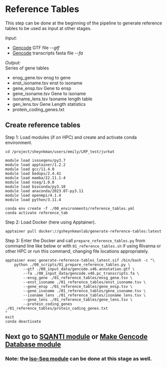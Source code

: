 # Reference Tables
This step can be done at the beginning of the pipeline to generate reference tables to be used as input at other stages. <br />

_Input:_ <br />
- [Gencode](https://www.gencodegenes.org/) GTF file _--gtf_
- [Gencode](https://www.gencodegenes.org/) transcripts fasta file _--fa_

_Output:_ <br />
Series of gene tables
  - ensg_gene.tsv	ensg to gene 
  - enst_isoname.tsv	enst to isoname 
  - gene_ensp.tsv	Gene to ensp 
  - gene_isoname.tsv	Gene to isoname 
  - isoname_lens.tsv	Isoname length table 
  - gen_lens.tsv	Gene Length statistics
  - protein_coding_genes.txt 

## Create reference tables
Step 1: Load modules (if on HPC) and create and activate conda environment. <br />
```
cd /project/sheynkman/users/emily/LRP_test/jurkat

module load isoseqenv/py3.7
module load apptainer/1.2.2
module load gcc/11.4.0
module load bedops/2.4.41
module load mamba/22.11.1-4
module load nseg/1.0.0
module load bioconda/py3.10
module load anaconda/2023.07-py3.11
module load openmpi/4.1.4
module load python/3.11.4

conda env create -f ./00_environments/reference_tables.yml
conda activate reference_tab
```
Step 2: Load Docker (here using Apptainer). <br />
```
apptainer pull docker://gsheynkmanlab/generate-reference-tables:latest
```
Step 3: Enter the Docker and call `prepare_reference_tables.py` from command line like below or with `01_reference_tables.sh` if using Rivanna or other HPC or run this command, changing file locations appropriately. <br />
```
apptainer exec generate-reference-tables_latest.sif /bin/bash -c "\
    python ./00_scripts/01_prepare_reference_tables.py \
        --gtf ./00_input_data/gencode.v46.annotation.gtf \
        --fa ./00_input_data/gencode.v46.pc_transcripts.fa \
        --ensg_gene ./01_reference_tables/ensg_gene.tsv \
        --enst_isoname ./01_reference_tables/enst_isoname.tsv \
        --gene_ensp ./01_reference_tables/gene_ensp.tsv \
        --gene_isoname ./01_reference_tables/gene_isoname.tsv \
        --isoname_lens ./01_reference_tables/isoname_lens.tsv \
        --gene_lens ./01_reference_tables/gene_lens.tsv \
        --protein_coding_genes ./01_reference_tables/protein_coding_genes.txt
"
exit
conda deactivate
```

## Next go to [SQANTI module](https://github.com/efwatts/LRP_Troubleshooting/tree/main/02_SQANTI) or [Make Gencode Database module](https://github.com/efwatts/LRP_Troubleshooting/tree/main/02_make_gencode_database)
### Note: the [Iso-Seq module](https://github.com/efwatts/LRP_Troubleshooting/tree/main/01_Iso-Seq) can be done at this stage as well. 
